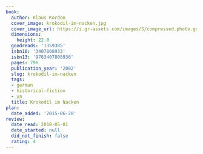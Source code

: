 ```yaml
---
book:
  author: Klaus Kordon
  cover_image: krokodil-im-nacken.jpg
  cover_image_url: https://i.gr-assets.com/images/S/compressed.photo.goodreads.com/books/1182976414l/1359385._SY475_.jpg
  dimensions:
    height: 22.0
  goodreads: '1359385'
  isbn10: '3407808933'
  isbn13: '9783407808936'
  pages: 796
  publication_year: '2002'
  slug: krokodil-im-nacken
  tags:
  - german
  - historical-fiction
  - ya
  title: Krokodil im Nacken
plan:
  date_added: '2015-06-28'
review:
  date_read: 2010-05-01
  date_started: null
  did_not_finish: false
  rating: 4
---
```

